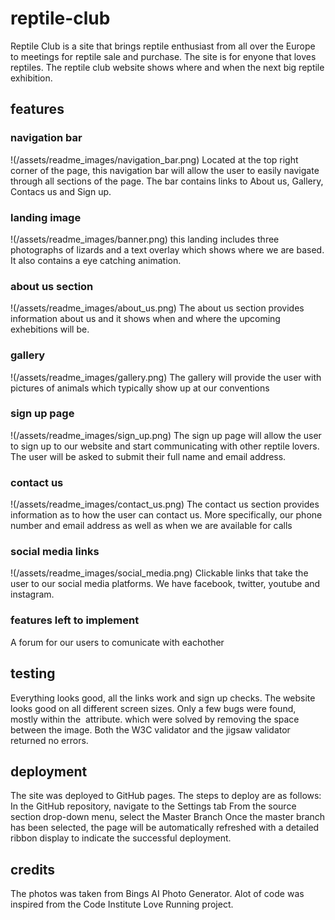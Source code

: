 # reptile-club
Reptile Club is a site that brings reptile enthusiast from all over the Europe to meetings for reptile sale and purchase. The site is for enyone that loves reptiles. The reptile club website shows where and when the next big reptile exhibition.

## features

### navigation bar
!(/assets/readme_images/navigation_bar.png)
Located at the top right corner of the page, this navigation bar will allow the user to easily navigate through all sections of the page. The bar contains links to About us, Gallery, Contacs us and Sign up.

### landing image
!(/assets/readme_images/banner.png)
this landing includes three photographs of lizards and a text overlay which shows where we are based. It also contains a eye catching animation.

### about us section
!(/assets/readme_images/about_us.png)
The about us section provides information about us and it shows when and where the upcoming exhebitions will be.

### gallery 
!(/assets/readme_images/gallery.png)
The gallery will provide the user with pictures of animals which typically show up at our conventions

### sign up page
!(/assets/readme_images/sign_up.png)
The sign up page will allow the user to sign up to our website and start communicating with other reptile lovers. The user will be asked to submit their full name and email address.

### contact us
!(/assets/readme_images/contact_us.png)
The contact us section provides information as to how the user can contact us. More specifically, our phone number and email address as well as when we are available for calls

### social media links
!(/assets/readme_images/social_media.png)
Clickable links that take the user to our social media platforms. We have facebook, twitter, youtube and instagram.

### features left to implement
A forum for our users to comunicate with eachother

## testing
Everything looks good, all the links work and sign up checks. The website looks good on all different screen sizes. Only a few bugs were found, mostly within the <img> attribute. which were solved by removing the space between the image. Both the W3C validator and the jigsaw validator returned no errors.

## deployment
The site was deployed to GitHub pages. The steps to deploy are as follows:
In the GitHub repository, navigate to the Settings tab
From the source section drop-down menu, select the Master Branch
Once the master branch has been selected, the page will be automatically refreshed with a detailed ribbon display to indicate the successful deployment.

## credits
The photos was taken from Bings AI Photo Generator. Alot of code was inspired from the Code Institute Love Running project. 




